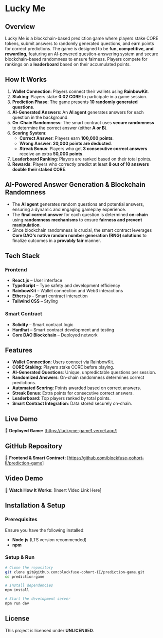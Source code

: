 # Lucky Me

## Overview
Lucky Me is a blockchain-based prediction game where players stake CORE tokens, submit answers to randomly generated questions, and earn points for correct predictions. The game is designed to be **fun, competitive, and rewarding**, featuring an AI-powered question-answering system and secure blockchain-based randomness to ensure fairness. Players compete for rankings on a **leaderboard** based on their accumulated points.

## How It Works
1. **Wallet Connection**: Players connect their wallets using **RainbowKit**.
2. **Staking**: Players stake **0.02 CORE** to participate in a game session.
3. **Prediction Phase**: The game presents **10 randomly generated questions**.
4. **AI-Generated Answers**: An **AI agent** generates answers for each question in the background.
5. **On-Chain Randomness**: The smart contract uses **secure randomness** to determine the correct answer (either **A or B**).
6. **Scoring System**:
   - **Correct Answer**: Players earn **100,000 points**.
   - **Wrong Answer**: **20,000 points are deducted**.
   - **Streak Bonus**: Players who get **3 consecutive correct answers** receive an extra **50,000 points**.
7. **Leaderboard Ranking**: Players are ranked based on their total points.
8. **Rewards**: Players who correctly predict at least **8 out of 10 answers** **double their staked CORE**.

## AI-Powered Answer Generation & Blockchain Randomness
- The **AI agent** generates random questions and potential answers, ensuring a dynamic and engaging gameplay experience.
- The **final correct answer** for each question is determined **on-chain** using **randomness mechanisms** to ensure **fairness and prevent manipulation**.
- Since blockchain randomness is crucial, the smart contract leverages **Core DAO's native random number generation (RNG) solutions** to finalize outcomes in a **provably fair** manner.

## Tech Stack
### Frontend
- **React.js** – User interface
- **TypeScript** – Type safety and development efficiency
- **RainbowKit** – Wallet connection and Web3 interactions
- **Ethers.js** – Smart contract interaction
- **Tailwind CSS** – Styling

### Smart Contract
- **Solidity** – Smart contract logic
- **Hardhat** – Smart contract development and testing
- **Core DAO Blockchain** – Deployed network

## Features
- **Wallet Connection**: Users connect via RainbowKit.
- **CORE Staking**: Players stake CORE before playing.
- **AI-Generated Questions**: Unique, unpredictable questions per session.
- **Randomized Answers**: On-chain randomness determines correct predictions.
- **Automated Scoring**: Points awarded based on correct answers.
- **Streak Bonus**: Extra points for consecutive correct answers.
- **Leaderboard**: Top players ranked by total points.
- **Smart Contract Integration**: Data stored securely on-chain.

## Live Demo
🔗 **Deployed Game:** [https://luckyme-game1.vercel.app/]

## GitHub Repository
📂 **Frontend & Smart Contract:** [https://github.com/blockfuse-cohort-II/prediction-game]

## Video Demo
🎥 **Watch How It Works:** [Insert Video Link Here]

## Installation & Setup
### Prerequisites
Ensure you have the following installed:
- **Node.js** (LTS version recommended)
- **npm**

### Setup & Run
```sh
# Clone the repository
git clone git@github.com:blockfuse-cohort-II/prediction-game.git
cd prediction-game

# Install dependencies
npm install

# Start the development server
npm run dev
```

## License
This project is licensed under **UNLICENSED**.

